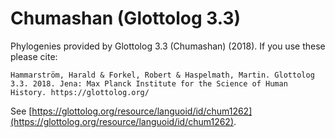 # Chumashan (Glottolog 3.3)

Phylogenies provided by Glottolog 3.3 (Chumashan) (2018). If you use these please cite:

```
Hammarström, Harald & Forkel, Robert & Haspelmath, Martin. Glottolog 3.3. 2018. Jena: Max Planck Institute for the Science of Human History. https://glottolog.org/
```

See  [https://glottolog.org/resource/languoid/id/chum1262](https://glottolog.org/resource/languoid/id/chum1262).

